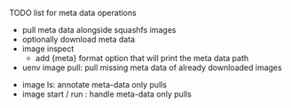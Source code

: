TODO list for meta data operations

+ pull meta data alongside squashfs images
+ optionally download meta data
+ image inspect
    + add {meta} format option that will print the meta data path
+ uenv image pull: pull missing meta data of already downloaded images
- image ls: annotate meta-data only pulls
- image start / run : handle meta-data only pulls
